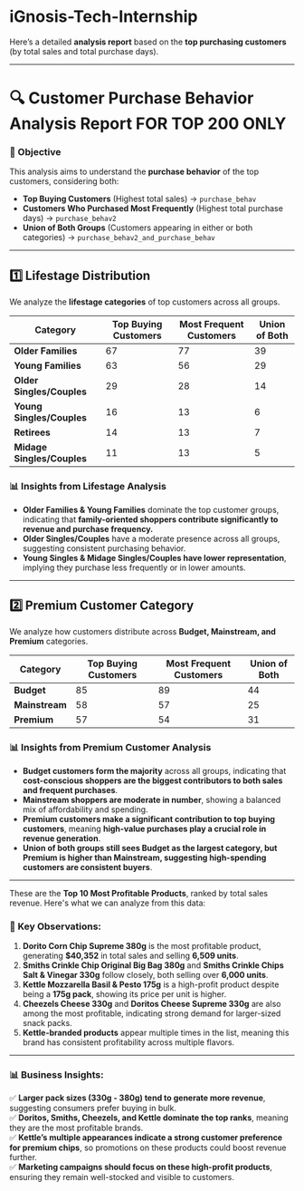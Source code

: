 # iGnosis-Tech-Internship

Here’s a detailed **analysis report** based on the **top purchasing customers** (by total sales and total purchase days).  

---

# **🔍 Customer Purchase Behavior Analysis Report**  **FOR TOP 200 ONLY**

### **📌 Objective**  
This analysis aims to understand the **purchase behavior** of the top customers, considering both:  
- **Top Buying Customers** (Highest total sales) → `purchase_behav`  
- **Customers Who Purchased Most Frequently** (Highest total purchase days) → `purchase_behav2`  
- **Union of Both Groups** (Customers appearing in either or both categories) → `purchase_behav2_and_purchase_behav`  

---

## **1️⃣ Lifestage Distribution**  
We analyze the **lifestage categories** of top customers across all groups.  

| **Category**                  | **Top Buying Customers** | **Most Frequent Customers** | **Union of Both** |
|--------------------------------|--------------------------|------------------------------|--------------------|
| **Older Families**             | 67                       | 77                           | 39                 |
| **Young Families**             | 63                       | 56                           | 29                 |
| **Older Singles/Couples**      | 29                       | 28                           | 14                 |
| **Young Singles/Couples**      | 16                       | 13                           | 6                  |
| **Retirees**                   | 14                       | 13                           | 7                  |
| **Midage Singles/Couples**     | 11                       | 13                           | 5                  |

### **📊 Insights from Lifestage Analysis**
- **Older Families & Young Families** dominate the top customer groups, indicating that **family-oriented shoppers contribute significantly to revenue and purchase frequency.**  
- **Older Singles/Couples** have a moderate presence across all groups, suggesting consistent purchasing behavior.  
- **Young Singles & Midage Singles/Couples have lower representation**, implying they purchase less frequently or in lower amounts.  

---

## **2️⃣ Premium Customer Category**
We analyze how customers distribute across **Budget, Mainstream, and Premium** categories.  

| **Category**  | **Top Buying Customers** | **Most Frequent Customers** | **Union of Both** |
|--------------|--------------------------|------------------------------|--------------------|
| **Budget**   | 85                        | 89                           | 44                 |
| **Mainstream** | 58                        | 57                           | 25                 |
| **Premium**  | 57                        | 54                           | 31                 |

### **📊 Insights from Premium Customer Analysis**
- **Budget customers form the majority** across all groups, indicating that **cost-conscious shoppers are the biggest contributors to both sales and frequent purchases**.  
- **Mainstream shoppers are moderate in number**, showing a balanced mix of affordability and spending.  
- **Premium customers make a significant contribution to top buying customers**, meaning **high-value purchases play a crucial role in revenue generation**.  
- **Union of both groups still sees Budget as the largest category, but Premium is higher than Mainstream, suggesting high-spending customers are consistent buyers**.  

---
These are the **Top 10 Most Profitable Products**, ranked by total sales revenue. Here's what we can analyze from this data:  

### **🛒 Key Observations:**  
1. **Dorito Corn Chip Supreme 380g** is the most profitable product, generating **$40,352** in total sales and selling **6,509 units**.  
2. **Smiths Crinkle Chip Original Big Bag 380g** and **Smiths Crinkle Chips Salt & Vinegar 330g** follow closely, both selling over **6,000 units**.  
3. **Kettle Mozzarella Basil & Pesto 175g** is a high-profit product despite being a **175g pack**, showing its price per unit is higher.  
4. **Cheezels Cheese 330g** and **Doritos Cheese Supreme 330g** are also among the most profitable, indicating strong demand for larger-sized snack packs.  
5. **Kettle-branded products** appear multiple times in the list, meaning this brand has consistent profitability across multiple flavors.  

---

### **📊 Business Insights:**  
✅ **Larger pack sizes (330g - 380g) tend to generate more revenue**, suggesting consumers prefer buying in bulk.  
✅ **Doritos, Smiths, Cheezels, and Kettle dominate the top ranks**, meaning they are the most profitable brands.  
✅ **Kettle’s multiple appearances indicate a strong customer preference for premium chips**, so promotions on these products could boost revenue further.  
✅ **Marketing campaigns should focus on these high-profit products**, ensuring they remain well-stocked and visible to customers.  

